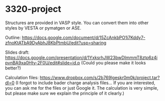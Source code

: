 # 3320-project

Structures are provided in VASP style. You can convert them into other styles by VESTA or pymatgen or ASE.

Outline: https://docs.google.com/document/d/15ZcAnkbPO1i7Kddy7-zfnoKtATbA9DyAbhJ8KbPtmbU/edit?usp=sharing

Slides draft: https://docs.google.com/presentation/d/1YxksrhJW23bwDImmmT8ztp6z4ipvnBA9xa0Hty-2F0U/edit#slide=id.p (Could you please make it looks better?)

Calculation files: https://www.dropbox.com/s/2b769lgeskr0m0k/project.tar?dl=0 (I forgot to include bader charge analysis files... If you are interested, you can ask me for the files or just Google it. The calculation is very simple, but please make sure we explain the principle of it clearly.)
